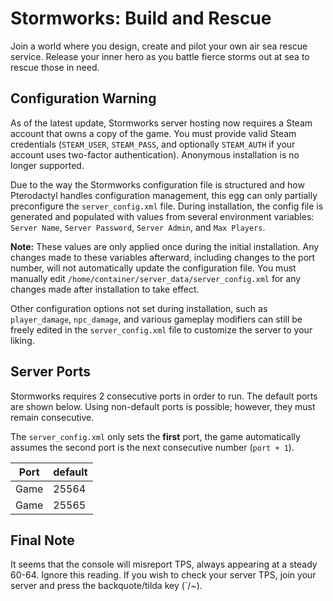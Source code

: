 # Stormworks: Build and Rescue

Join a world where you design, create and pilot your own air sea rescue service. Release your inner hero as you battle fierce storms out at sea to rescue those in need.
## Configuration Warning

As of the latest update, Stormworks server hosting now requires a Steam account that owns a copy of the game. You must provide valid Steam credentials (`STEAM_USER`, `STEAM_PASS`, and optionally `STEAM_AUTH` if your account uses two-factor authentication). Anonymous installation is no longer supported.

Due to the way the Stormworks configuration file is structured and how Pterodactyl handles configuration management, this egg can only partially preconfigure the `server_config.xml` file. During installation, the config file is generated and populated with values from several environment variables: `Server Name`, `Server Password`, `Server Admin`, and `Max Players`.

**Note:** These values are only applied once during the initial installation. Any changes made to these variables afterward, including changes to the port number, will not automatically update the configuration file. You must manually edit `/home/container/server_data/server_config.xml` for any changes made after installation to take effect.

Other configuration options not set during installation, such as `player_damage`, `npc_damage`, and various gameplay modifiers can still be freely edited in the `server_config.xml` file to customize the server to your liking.


## Server Ports

Stormworks requires 2 consecutive ports in order to run. The default ports are shown below. Using non-default ports is possible; however, they must remain consecutive.

The `server_config.xml` only sets the **first** port, the game automatically assumes the second port is the next consecutive number (`port + 1`).

| Port | default |
|------|---------|
| Game | 25564   |
| Game | 25565   |

## Final Note

It seems that the console will misreport TPS, always appearing at a steady 60-64. Ignore this reading. If you wish to check your server TPS, join your server and press the backquote/tilda key (`/~). 
